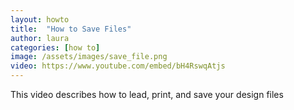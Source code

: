 ```yaml
---
layout: howto
title:  "How to Save Files"
author: laura
categories: [how to]
image: /assets/images/save_file.png
video: https://www.youtube.com/embed/bH4RswqAtjs
---
```



<p>This video describes how to lead, print, and save your design files</p>
